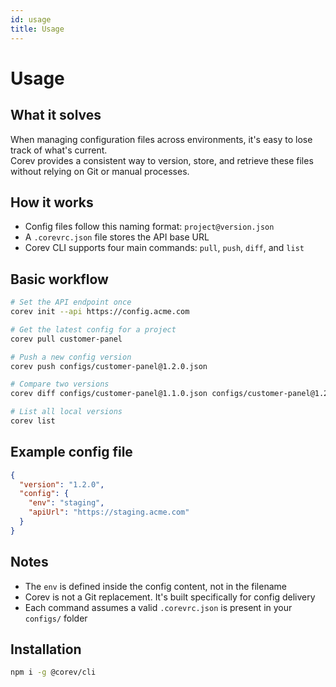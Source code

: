 ```yaml
---
id: usage
title: Usage
---
```


# Usage

## What it solves

When managing configuration files across environments, it's easy to lose track of what's current.  
Corev provides a consistent way to version, store, and retrieve these files without relying on Git or manual processes.

## How it works

- Config files follow this naming format: `project@version.json`
- A `.corevrc.json` file stores the API base URL
- Corev CLI supports four main commands: `pull`, `push`, `diff`, and `list`

## Basic workflow

```bash
# Set the API endpoint once
corev init --api https://config.acme.com

# Get the latest config for a project
corev pull customer-panel

# Push a new config version
corev push configs/customer-panel@1.2.0.json

# Compare two versions
corev diff configs/customer-panel@1.1.0.json configs/customer-panel@1.2.0.json

# List all local versions
corev list
```

## Example config file

```json
{
  "version": "1.2.0",
  "config": {
    "env": "staging",
    "apiUrl": "https://staging.acme.com"
  }
}
```

## Notes

- The `env` is defined inside the config content, not in the filename
- Corev is not a Git replacement. It's built specifically for config delivery
- Each command assumes a valid `.corevrc.json` is present in your `configs/` folder

## Installation

```bash
npm i -g @corev/cli
```
